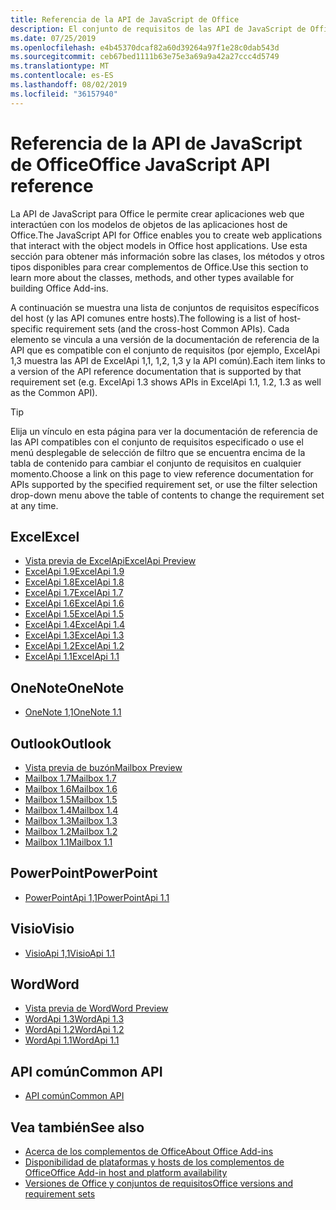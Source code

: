```yaml
---
title: Referencia de la API de JavaScript de Office
description: El conjunto de requisitos de las API de JavaScript de Office por host
ms.date: 07/25/2019
ms.openlocfilehash: e4b45370dcaf82a60d39264a97f1e28c0dab543d
ms.sourcegitcommit: ceb67bed1111b63e75e3a69a9a42a27ccc4d5749
ms.translationtype: MT
ms.contentlocale: es-ES
ms.lasthandoff: 08/02/2019
ms.locfileid: "36157940"
---
```

# <a name="office-javascript-api-reference"></a><span data-ttu-id="94e49-103">Referencia de la API de JavaScript de Office</span><span class="sxs-lookup"><span data-stu-id="94e49-103">Office JavaScript API reference</span></span>

<span data-ttu-id="94e49-104">La API de JavaScript para Office le permite crear aplicaciones web que interactúen con los modelos de objetos de las aplicaciones host de Office.</span><span class="sxs-lookup"><span data-stu-id="94e49-104">The JavaScript API for Office enables you to create web applications that interact with the object models in Office host applications.</span></span> <span data-ttu-id="94e49-105">Use esta sección para obtener más información sobre las clases, los métodos y otros tipos disponibles para crear complementos de Office.</span><span class="sxs-lookup"><span data-stu-id="94e49-105">Use this section to learn more about the classes, methods, and other types available for building Office Add-ins.</span></span>

<span data-ttu-id="94e49-106">A continuación se muestra una lista de conjuntos de requisitos específicos del host (y las API comunes entre hosts).</span><span class="sxs-lookup"><span data-stu-id="94e49-106">The following is a list of host-specific requirement sets (and the cross-host Common APIs).</span></span> <span data-ttu-id="94e49-107">Cada elemento se vincula a una versión de la documentación de referencia de la API que es compatible con el conjunto de requisitos (por ejemplo, ExcelApi 1,3 muestra las API de ExcelApi 1,1, 1,2, 1,3 y la API común).</span><span class="sxs-lookup"><span data-stu-id="94e49-107">Each item links to a version of the API reference documentation that is supported by that requirement set (e.g. ExcelApi 1.3 shows APIs in ExcelApi 1.1, 1.2, 1.3 as well as the Common API).</span></span>

> [!TIP]
> <span data-ttu-id="94e49-108">Elija un vínculo en esta página para ver la documentación de referencia de las API compatibles con el conjunto de requisitos especificado o use el menú desplegable de selección de filtro que se encuentra encima de la tabla de contenido para cambiar el conjunto de requisitos en cualquier momento.</span><span class="sxs-lookup"><span data-stu-id="94e49-108">Choose a link on this page to view reference documentation for APIs supported by the specified requirement set, or use the filter selection drop-down menu above the table of contents to change the requirement set at any time.</span></span>

## <a name="excel"></a><span data-ttu-id="94e49-109">Excel</span><span class="sxs-lookup"><span data-stu-id="94e49-109">Excel</span></span>

- [<span data-ttu-id="94e49-110">Vista previa de ExcelApi</span><span class="sxs-lookup"><span data-stu-id="94e49-110">ExcelApi Preview</span></span>](/javascript/api/excel?view=excel-js-preview)
- [<span data-ttu-id="94e49-111">ExcelApi 1.9</span><span class="sxs-lookup"><span data-stu-id="94e49-111">ExcelApi 1.9</span></span>](/javascript/api/excel?view=excel-js-1.9)
- [<span data-ttu-id="94e49-112">ExcelApi 1.8</span><span class="sxs-lookup"><span data-stu-id="94e49-112">ExcelApi 1.8</span></span>](/javascript/api/excel?view=excel-js-1.8)
- [<span data-ttu-id="94e49-113">ExcelApi 1.7</span><span class="sxs-lookup"><span data-stu-id="94e49-113">ExcelApi 1.7</span></span>](/javascript/api/excel?view=excel-js-1.7)
- [<span data-ttu-id="94e49-114">ExcelApi 1.6</span><span class="sxs-lookup"><span data-stu-id="94e49-114">ExcelApi 1.6</span></span>](/javascript/api/excel?view=excel-js-1.6)
- [<span data-ttu-id="94e49-115">ExcelApi 1.5</span><span class="sxs-lookup"><span data-stu-id="94e49-115">ExcelApi 1.5</span></span>](/javascript/api/excel?view=excel-js-1.5)
- [<span data-ttu-id="94e49-116">ExcelApi 1.4</span><span class="sxs-lookup"><span data-stu-id="94e49-116">ExcelApi 1.4</span></span>](/javascript/api/excel?view=excel-js-1.4)
- [<span data-ttu-id="94e49-117">ExcelApi 1.3</span><span class="sxs-lookup"><span data-stu-id="94e49-117">ExcelApi 1.3</span></span>](/javascript/api/excel?view=excel-js-1.3)
- [<span data-ttu-id="94e49-118">ExcelApi 1.2</span><span class="sxs-lookup"><span data-stu-id="94e49-118">ExcelApi 1.2</span></span>](/javascript/api/excel?view=excel-js-1.2)
- [<span data-ttu-id="94e49-119">ExcelApi 1.1</span><span class="sxs-lookup"><span data-stu-id="94e49-119">ExcelApi 1.1</span></span>](/javascript/api/excel?view=excel-js-1.1)

## <a name="onenote"></a><span data-ttu-id="94e49-120">OneNote</span><span class="sxs-lookup"><span data-stu-id="94e49-120">OneNote</span></span>

- [<span data-ttu-id="94e49-121">OneNote 1,1</span><span class="sxs-lookup"><span data-stu-id="94e49-121">OneNote 1.1</span></span>](/javascript/api/onenote?view=onenote-js-1.1)

## <a name="outlook"></a><span data-ttu-id="94e49-122">Outlook</span><span class="sxs-lookup"><span data-stu-id="94e49-122">Outlook</span></span>

- [<span data-ttu-id="94e49-123">Vista previa de buzón</span><span class="sxs-lookup"><span data-stu-id="94e49-123">Mailbox Preview</span></span>](/javascript/api/outlook?view=outlook-js-preview)
- [<span data-ttu-id="94e49-124">Mailbox 1.7</span><span class="sxs-lookup"><span data-stu-id="94e49-124">Mailbox 1.7</span></span>](/javascript/api/outlook?view=outlook-js-1.7)
- [<span data-ttu-id="94e49-125">Mailbox 1.6</span><span class="sxs-lookup"><span data-stu-id="94e49-125">Mailbox 1.6</span></span>](/javascript/api/outlook?view=outlook-js-1.6)
- [<span data-ttu-id="94e49-126">Mailbox 1.5</span><span class="sxs-lookup"><span data-stu-id="94e49-126">Mailbox 1.5</span></span>](/javascript/api/outlook?view=outlook-js-1.5)
- [<span data-ttu-id="94e49-127">Mailbox 1.4</span><span class="sxs-lookup"><span data-stu-id="94e49-127">Mailbox 1.4</span></span>](/javascript/api/outlook?view=outlook-js-1.4)
- [<span data-ttu-id="94e49-128">Mailbox 1.3</span><span class="sxs-lookup"><span data-stu-id="94e49-128">Mailbox 1.3</span></span>](/javascript/api/outlook?view=outlook-js-1.3)
- [<span data-ttu-id="94e49-129">Mailbox 1.2</span><span class="sxs-lookup"><span data-stu-id="94e49-129">Mailbox 1.2</span></span>](/javascript/api/outlook?view=outlook-js-1.2)
- [<span data-ttu-id="94e49-130">Mailbox 1.1</span><span class="sxs-lookup"><span data-stu-id="94e49-130">Mailbox 1.1</span></span>](/javascript/api/outlook?view=outlook-js-1.1)

## <a name="powerpoint"></a><span data-ttu-id="94e49-131">PowerPoint</span><span class="sxs-lookup"><span data-stu-id="94e49-131">PowerPoint</span></span>

- [<span data-ttu-id="94e49-132">PowerPointApi 1,1</span><span class="sxs-lookup"><span data-stu-id="94e49-132">PowerPointApi 1.1</span></span>](/javascript/api/powerpoint?view=powerpoint-js-1.1)

## <a name="visio"></a><span data-ttu-id="94e49-133">Visio</span><span class="sxs-lookup"><span data-stu-id="94e49-133">Visio</span></span>

- [<span data-ttu-id="94e49-134">VisioApi 1,1</span><span class="sxs-lookup"><span data-stu-id="94e49-134">VisioApi 1.1</span></span>](/javascript/api/visio?view=visio-js-1.1)

## <a name="word"></a><span data-ttu-id="94e49-135">Word</span><span class="sxs-lookup"><span data-stu-id="94e49-135">Word</span></span>

- [<span data-ttu-id="94e49-136">Vista previa de Word</span><span class="sxs-lookup"><span data-stu-id="94e49-136">Word Preview</span></span>](/javascript/api/word?view=word-js-preview)
- [<span data-ttu-id="94e49-137">WordApi 1.3</span><span class="sxs-lookup"><span data-stu-id="94e49-137">WordApi 1.3</span></span>](/javascript/api/word?view=word-js-1.3)
- [<span data-ttu-id="94e49-138">WordApi 1.2</span><span class="sxs-lookup"><span data-stu-id="94e49-138">WordApi 1.2</span></span>](/javascript/api/word?view=word-js-1.2)
- [<span data-ttu-id="94e49-139">WordApi 1.1</span><span class="sxs-lookup"><span data-stu-id="94e49-139">WordApi 1.1</span></span>](/javascript/api/word?view=word-js-1.1)

## <a name="common-api"></a><span data-ttu-id="94e49-140">API común</span><span class="sxs-lookup"><span data-stu-id="94e49-140">Common API</span></span>

- [<span data-ttu-id="94e49-141">API común</span><span class="sxs-lookup"><span data-stu-id="94e49-141">Common API</span></span>](/javascript/api/office?view=common-js)

## <a name="see-also"></a><span data-ttu-id="94e49-142">Vea también</span><span class="sxs-lookup"><span data-stu-id="94e49-142">See also</span></span>

- [<span data-ttu-id="94e49-143">Acerca de los complementos de Office</span><span class="sxs-lookup"><span data-stu-id="94e49-143">About Office Add-ins</span></span>](/office/dev/add-ins/overview)
- [<span data-ttu-id="94e49-144">Disponibilidad de plataformas y hosts de los complementos de Office</span><span class="sxs-lookup"><span data-stu-id="94e49-144">Office Add-in host and platform availability</span></span>](/office/dev/add-ins/overview/office-add-in-availability)
- [<span data-ttu-id="94e49-145">Versiones de Office y conjuntos de requisitos</span><span class="sxs-lookup"><span data-stu-id="94e49-145">Office versions and requirement sets</span></span>](/office/dev/add-ins/develop/office-versions-and-requirement-sets)
